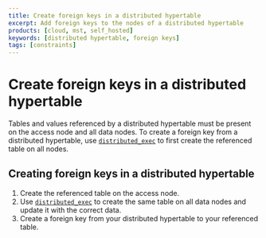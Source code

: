 ```yaml
---
title: Create foreign keys in a distributed hypertable
excerpt: Add foreign keys to the nodes of a distributed hypertable
products: [cloud, mst, self_hosted]
keywords: [distributed hypertable, foreign keys]
tags: [constraints]
---
```


# Create foreign keys in a distributed hypertable

Tables and values referenced by a distributed hypertable must be present on the
access node and all data nodes. To create a foreign key from a distributed
hypertable, use [`distributed_exec`][distributed_exec] to first create the
referenced table on all nodes.

<Procedure>

## Creating foreign keys in a distributed hypertable

1.  Create the referenced table on the access node.
1.  Use [`distributed_exec`][distributed_exec] to create the same table on all
    data nodes and update it with the correct data.
1.  Create a foreign key from your distributed hypertable to your referenced
    table.

</Procedure>

[distributed_exec]: /api/:currentVersion:/distributed-hypertables/distributed_exec/
